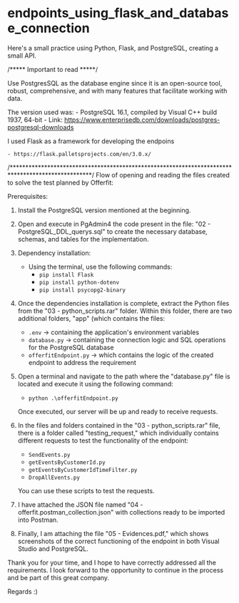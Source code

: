 # endpoints_using_flask_and_database_connection
Here's a small practice using Python, Flask, and PostgreSQL, creating a small API.



/***** Important to read *****/

Use PostgresSQL as the database engine since it is an open-source tool, robust, comprehensive, and with 
many features that facilitate working with data.

The version used was:
	- PostgreSQL 16.1, compiled by Visual C++ build 1937, 64-bit
	- Link: https://www.enterprisedb.com/downloads/postgres-postgresql-downloads
	
I used Flask as a framework for developing the endpoins

	- https://flask.palletsprojects.com/en/3.0.x/
	
	
/**************************************************************************************************/
Flow of opening and reading the files created to solve the test planned by Offerfit:	

Prerequisites:

1. Install the PostgreSQL version mentioned at the beginning.
2. Open and execute in PgAdmin4 the code present in the file: "02 - PostgreSQL_DDL_querys.sql" to create the necessary database, schemas, and tables for the implementation.

3. Dependency installation:
   - Using the terminal, use the following commands:
     - `pip install Flask`
     - `pip install python-dotenv`
     - `pip install psycopg2-binary`

4. Once the dependencies installation is complete, extract the Python files from the "03 - python_scripts.rar" folder. Within this folder, there are two additional folders, "app" (which contains the files:
   - `.env` -> containing the application's environment variables
   - `database.py` -> containing the connection logic and SQL operations for the PostgreSQL database
   - `offerfitEndpoint.py` -> which contains the logic of the created endpoint to address the requirement

5. Open a terminal and navigate to the path where the "database.py" file is located and execute it using the following command:
   - `python .\offerfitEndpoint.py`

   Once executed, our server will be up and ready to receive requests.

6. In the files and folders contained in the "03 - python_scripts.rar" file, there is a folder called "testing_request," which individually contains different requests to test the functionality of the endpoint:
   - `SendEvents.py`
   - `getEventsByCustomerId.py`
   - `getEventsByCustomerIdTimeFilter.py`
   - `DropAllEvents.py`
   
   You can use these scripts to test the requests.

7. I have attached the JSON file named "04 - offerfit.postman_collection.json" with collections ready to be imported into Postman.
8. Finally, I am attaching the file "05 - Evidences.pdf," which shows screenshots of the correct functioning of the endpoint in both Visual Studio and PostgreSQL.



Thank you for your time, and I hope to have correctly addressed all the requirements. 
I look forward to the opportunity to continue in the process and be part of this great company.

Regards :)
















